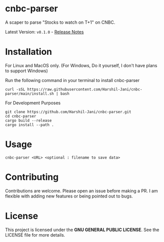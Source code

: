 # cnbc-parser

A scaper to parse "Stocks to watch on T+1" on CNBC.

Latest Version: `v0.1.0` - [Release Notes](https://github.com/Harshil-Jani/cnbc-parser/releases/tag/v0.1.0)

# Installation

For Linux and MacOS only. (For Windows, Do it yourself, I don't have plans to support Windows)

Run the following command in your terminal to install cnbc-parser

```
curl -sSL https://raw.githubusercontent.com/Harshil-Jani/cnbc-parser/main/install.sh | bash
```

For Development Purposes

```
git clone https://github.com/Harshil-Jani/cnbc-parser.git
cd cnbc-parser
cargo build --release
cargo install --path .
```

# Usage

```
cnbc-parser <URL> <optional : filename to save data>
```

# Contributing

Contributions are welcome. Please open an issue before making a PR. I am flexible with adding new features or being pointed out to bugs.

# License

This project is licensed under the **GNU GENERAL PUBLIC LICENSE**. See the LICENSE file for more details.
